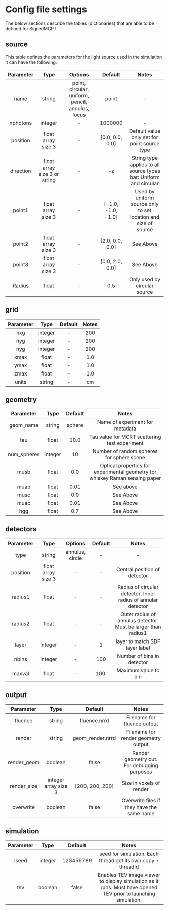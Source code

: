 # Config file settings

The below sections describe the tables (dictionaries) that are able to be defined for SignedMCRT

## source

This table defines the parameters for the light source used in the simulation it can have the following:

| Parameter | Type | Options | Default | Notes |
|:---------:|:----:|:-------:|:-------:|:----:|
| name | string | point, circular, uniform, pencil, annulus, focus | point | - |
| nphotons | integer | - | 1000000 | - |
| position | float array size 3 | - | [0.0, 0.0, 0.0] | Default value only set for point source type|
| direction | float array size 3 or string | - | -z | String type applies to all source types bar: Uniform and circular |
| point1 | float array size 3 | - | [-1.0, -1.0, -1.0] | Used by uniform source only to set location and size of source |
| point2 | float array size 3 | - | [2.0, 0.0, 0.0] | See Above |
| point3 | float array size 3 | - | [0.0, 2.0, 0.0] | See Above |
| Radius | float | - | 0.5 | Only used by circular source |

## grid

| Parameter | Type | Default | Notes |
|:---------:|:----:|:-------:|:-----:|
| nxg | integer | - | 200 | Number of voxel in x direction |
| nyg | integer | - | 200 | Number of voxel in y direction |
| nyg | integer | - | 200 | Number of voxel in z direction |
| xmax | float | - | 1.0 | Half size of simulated medium in x direction |
| ymax | float | - | 1.0 | Half size of simulated medium in y direction |
| zmax | float | - | 1.0 | Half size of simulated medium in z direction |
| units | string | - | cm | Units of simulation (currently need to manually adjust optical properties to account) |

## geometry

| Parameter | Type | Default | Notes |
|:---------:|:----:|:-------:|:-----:|
| geom_name | string | sphere | Name of experiment for metadata |
| tau | float | 10.0 | Tau value for MCRT scattering test experiment |
| num_spheres | integer | 10 | Number of random spheres for sphere scene |
| musb | float | 0.0 | Optical properties for experimental geometry for whiskey Raman sensing paper |
| muab | float | 0.01 | See above |
| musc | float | 0.0 | See Above |
| muac | float | 0.01 | See Above |
| hgg | float | 0.7 | See Above |


## detectors

| Parameter | Type | Options | Default | Notes |
|:---------:|:----:|:-------:|:-------:|:----:|
| type | string | annulus, circle | - | - |
| position | float array size 3 | - | - | Central position of detector |
| radius1 | float | - | - | Radius of circular detector. Inner radius of annular detector |
| radius2 | float | - | - | Outer radius of annulus detector. Must be larger than radius1 |
| layer | integer | - | 1 | layer to match SDF layer label |
| nbins | integer | - | 100 | Number of bins in detector |
| maxval | float | - | 100. | Maximum value to bin |

## output

| Parameter | Type | Default | Notes |
|:---------:|:----:|:-------:|:-----:|
| fluence | string | fluence.nrrd | Filename for fluence output |
| render | string | geom_render.nrrd | Filename for render geometry output |
| render_geom | boolean | false | Render geometry out. For debugging purposes |
| render_size | integer array size 3 | [200, 200, 200] | Size in voxels of render |
| overwrite | boolean | false | Overwrite files if they have the same name |

## simulation

| Parameter | Type | Default | Notes |
|:---------:|:----:|:-------:|:-----:|
| iseed | integer | 123456789 | seed for simulation. Each thread get its own copy + threadId |
| tev | boolean | false | Enables TEV image viewer to display simulation as it runs. Must have opened TEV prior to launching simulation. |

